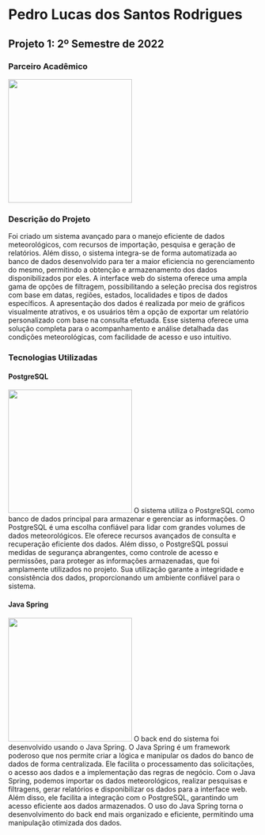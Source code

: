 <h1>Pedro Lucas dos Santos Rodrigues</h1>
<h2>Projeto 1: 2º Semestre de 2022</h2>
<h3>Parceiro Acadêmico</h3>
<img width="250" src="https://www.iacit.com.br/imgs/meta-image.jpg">

<h3>Descrição do Projeto</h3>
Foi criado um sistema avançado para o manejo eficiente de dados meteorológicos, com recursos de importação, pesquisa e geração de relatórios. Além disso, o sistema integra-se de forma automatizada ao banco de dados desenvolvido para ter a maior eficiencia no gerenciamento do mesmo, permitindo a obtenção e armazenamento dos dados disponibilizados por eles. A interface web do sistema oferece uma ampla gama de opções de filtragem, possibilitando a seleção precisa dos registros com base em datas, regiões, estados, localidades e tipos de dados específicos. A apresentação dos dados é realizada por meio de gráficos visualmente atrativos, e os usuários têm a opção de exportar um relatório personalizado com base na consulta efetuada. Esse sistema oferece uma solução completa para o acompanhamento e análise detalhada das condições meteorológicas, com facilidade de acesso e uso intuitivo.

<h3>Tecnologias Utilizadas</h3>

<h4>PostgreSQL</h4>
<img  width="250" src="https://www.luiztools.com.br/wp-content/uploads/2021/02/postgres.jpg">
O sistema utiliza o PostgreSQL como banco de dados principal para armazenar e gerenciar as informações. O PostgreSQL é uma escolha confiável para lidar com grandes volumes de dados meteorológicos. Ele oferece recursos avançados de consulta e recuperação eficiente dos dados. Além disso, o PostgreSQL possui medidas de segurança abrangentes, como controle de acesso e permissões, para proteger as informações armazenadas, que foi amplamente utilizados no projeto. Sua utilização garante a integridade e consistência dos dados, proporcionando um ambiente confiável para o sistema.
<h4>Java Spring</h4>
<img  width="250" src="https://4.bp.blogspot.com/-ou-a_Aa1t7A/W6IhNc3Q0gI/AAAAAAAAD6Y/pwh44arKiuM_NBqB1H7Pz4-7QhUxAgZkACLcBGAs/s1600/spring-boot-logo.png">
O back end do sistema foi desenvolvido usando o Java Spring. O Java Spring é um framework poderoso que nos permite criar a lógica e manipular os dados do banco de dados de forma centralizada. Ele facilita o processamento das solicitações, o acesso aos dados e a implementação das regras de negócio. Com o Java Spring, podemos importar os dados meteorológicos, realizar pesquisas e filtragens, gerar relatórios e disponibilizar os dados para a interface web. Além disso, ele facilita a integração com o PostgreSQL, garantindo um acesso eficiente aos dados armazenados. O uso do Java Spring torna o desenvolvimento do back end mais organizado e eficiente, permitindo uma manipulação otimizada dos dados.
<h4>
